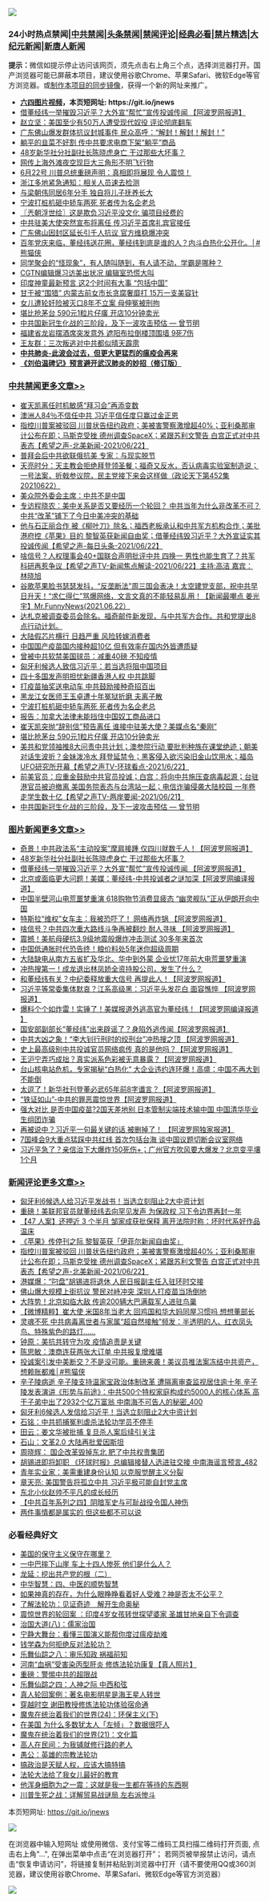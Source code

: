 ![](https://raw.githubusercontent.com/fqnews/bnews/master/64photo/fqnews-qr.jpg)

<div id="tt">
<h3>24小时热点禁闻|<a href="#%E4%B8%AD%E5%85%B1%E7%A6%81%E9%97%BB%E6%9B%B4%E5%A4%9A%E6%96%87%E7%AB%A0">中共禁闻</a>|<a href="#%E5%9B%BE%E7%89%87%E6%96%B0%E9%97%BB%E6%9B%B4%E5%A4%9A%E6%96%87%E7%AB%A0">头条禁闻</a>|<a href="#%E6%96%B0%E9%97%BB%E8%AF%84%E8%AE%BA%E6%9B%B4%E5%A4%9A%E6%96%87%E7%AB%A0">禁闻评论|<a href="#%E5%BF%85%E7%9C%8B%E7%BB%8F%E5%85%B8%E5%A5%BD%E6%96%87">经典必看|<a href="/video.md#%E7%A6%81%E7%89%87%E7%B2%BE%E9%80%89">禁片精选</a>|<a href="https://github.com/fqnews/djy/blob/master/gb/nf1351518.md#1">大纪元新闻</a>|<a href="https://github.com/fqnews/ntdtv/blob/master/gb/prog204.md#1">新唐人新闻</a></h3>
<div><b>提示：</b>微信如提示停止访问该网页，须先点击右上角三个点，选择浏览器打开。国产浏览器可能已屏蔽本项目，建议使用谷歌Chrome、苹果Safari、微软Edge等官方浏览器。或<a href="https://github.com/fqnews/bnews/blob/master/%E5%88%B6%E4%BD%9Cgit%E7%A6%81%E9%97%BB%E9%95%9C%E5%83%8F.md">制作本项目的同步镜像</a>，获得一个新的网址来推广。</div>
<ul>
<li><b><a href="http://d1.bdrive.tk/64.mp4" target="_blank">六四图片视频</a>，本页短网址: https://git.io/jnews</b></li>
<li><a href="/topimagenews/20210622/1571979.md">借董经纬一举摧毁习近平？大外宣“帮忙”宣传投诚传闻 【阿波罗网报道】</a></li>
<li><a href="/cbnews/20210622/1572007.md">赵立坚：美国至少有50万人遭受现代奴役 评论彻底翻车</a></li>
<li><a href="/cbnews/20210622/1572074.md">广东佛山爆发群体抗议封城事件 民众高呼：“解封！解封！解封！”</a></li>
<li><a href="/cnnews/20210622/1572011.md">躺平的韭菜不好割 传中共要求电商下架“躺平”商品</a></li>
<li><a href="/topimagenews/20210623/1572334.md">48岁新华社分社副社长陈晓虎身亡 干过那些大坏事？</a></li>
<li><a href="/cnnews/20210623/1572352.md">网传上海外滩夜空现巨大三角形不明飞行物</a></li>
<li><a href="/bannedvideo/20210623/1572357.md">6月22号  川普总统重磅声明：真相即将展现 令人震惊！</a></li>
<li><a href="/cbnews/20210622/1572120.md">浙江多地紧急通知：相关人员速去检测</a></li>
<li><a href="/yule/20210623/1572353.md">与梁朝伟同居6年分手 独自将儿子抚养长大</a></li>
<li><a href="/cbnews/20210623/1572335.md">宁波打桩机砸中轿车两死 死者传为名企老总</a></li>
<li><a href="/ssgc/20210623/1572429.md">〖兲朝浮世绘〗这是欺负习近平没文化 骗项目经费的</a></li>
<li><a href="/comments/20210623/1572251.md">中共驻美大使突然宣布将离任 传习近平首席礼宾官接任</a></li>
<li><a href="/cnnews/20210622/1572220.md">广东佛山因封区延长引千人抗议 官方维稳爆冲突</a></li>
<li><a href="/comments/20210623/1572289.md">百年党庆来临，董经纬送花圈，董经纬到底是谁的人？内斗白热化公开化。│#熊猫侠</a></li>
<li><a href="/funmedia/20210623/1572371.md">同学聚会的“怪现象”，有人随叫随到，有人请不动，学霸是哪种？</a></li>
<li><a href="/cbnews/20210622/1572147.md">CGTN编辑爆习访美出状况 编辑室恐慌大叫</a></li>
<li><a href="/worldnews/20210623/1572410.md">印度神童最新预言 这2个时间有大事 “包括中国”</a></li>
<li><a href="/cnnews/20210622/1571995.md">甘于被“围猎” 内蒙古前女市长贪腐奢靡打 15万一支美容针</a></li>
<li><a href="/cbnews/20210622/1572143.md">女儿遭轮奸险被灭口8年不立案 母伸冤被刑拘</a></li>
<li><a href="/cbnews/20210623/1572297.md">堪比抢茅台 590元1粒片仔癀 开店10分钟卖光</a></li>
<li><a href="/comments/20210622/1571945.md">中共国新冠生化战的三阶段，及下一波攻击预估 — 曾节明</a></li>
<li><a href="/cbnews/20210622/1572141.md">福建省龙岩摆酒席突发意外 遮阳布拉倒楼顶围墙 9死7伤</a></li>
<li><a href="/comments/20210622/1572003.md">王友群：三次叛逃对中共都似晴天霹雳</a></li>
<li><b><a href="/comments/20200211/1275071.md" target="_blank">中共肺炎-此波会过去，但更大更猛烈的瘟疫会再来</a></b></li>
<li><b><a href="/comments/20200207/1272816.md" target="_blank">《刘伯温碑记》预言避开武汉肺炎的妙招（修订版）</a></b></li>
</ul>
</div>

<div class="catlist">
<h3><a href="/cbnews/" target="_blank">中共禁闻</a><span><a href="/cbnews/" target="_blank" rel="nofollow">更多文章>></a></span></h3>
<ul>
<li><a href="/cbnews/20210623/1572636.md" target="_blank">崔天凯离任时机敏感“拜习会”再添变数</a></li>
<li><a href="/cbnews/20210623/1572595.md" target="_blank">澳洲人84％不信任中共 习近平信任度只赢过金正恩</a></li>
<li><a href="/comments/20210623/1572582.md" target="_blank">指控川普案被驳回 川普状告纽约政府；美被害警察激增超40%；亚利桑那审计公布在即；马斯克受挫  德州调查SpaceX；紧跟苏利文警告 白宫正式对中共表态【希望之声-北美新闻-2021/06/22】</a></li>
<li><a href="/cbnews/20210623/1572569.md" target="_blank">普拜会后中共欲联俄抗美 专家：与现实脱节</a></li>
<li><a href="/cbnews/20210623/1572547.md" target="_blank">天亮时分：天主教会拒绝拜登领圣餐；福奇又反水，否认病毒实验室制造说；一号法案，折戟参议院，民主党接下来会这样做（政论天下第452集 20210622）</a></li>
<li><a href="/cbnews/20210623/1572454.md" target="_blank">美众院外委会主席：中共不是中国</a></li>
<li><a href="/comments/20210623/1572447.md" target="_blank">专访程晓农：美中关系是否又要经历一个轮回？ 中共当年为什么非改革不可？中共“改革”铺下了今日中美冲突的基础</a></li>
<li><a href="/comments/20210623/1572434.md" target="_blank">他与石正丽合作 被《柳叶刀》除名；福西老板承认和中共军方机构合作；美批港府控《苹果》目的 黎智英获新闻自由奖；借董经纬毁习近平？大外宣证实其投诚传闻【希望之声-每日头条-2021/06/22】</a></li>
<li><a href="/comments/20210623/1572433.md" target="_blank">啥信号？人权理事会40+国联合声明批评中共 四换一 男性也能生育了？共军科研再惹争议【希望之声TV-新闻焦点解读-2021/06/22】主持:高洁  嘉宾： 林晓旭</a></li>
<li><a href="/comments/20210623/1572432.md" target="_blank">谷歌苹果脸书瑟瑟发抖，“反垄断法”周三国会表决！太空建党支部，祝中共早日升天！“求仁得仁”骂爆网络，文言文真的不能轻易乱用！【新闻最嘲点 姜光宇】Mr.FunnyNews(2021.06.22）‬</a></li>
<li><a href="/comments/20210623/1572428.md" target="_blank">达札克被调查委员会除名。福奇邮件新发现，与中共军方合作。共和党提出8点行动计划。</a></li>
<li><a href="/cbnews/20210623/1572404.md" target="_blank">大陆假芯片横行 日趋严重 风险转嫁消费者</a></li>
<li><a href="/cbnews/20210623/1572370.md" target="_blank">中国国产疫苗国内接种超10亿 但有效率在国内外皆遭质疑</a></li>
<li><a href="/cbnews/20210623/1572345.md" target="_blank">曾被中共软禁美国球员：减重40磅 不知疫情</a></li>
<li><a href="/cbnews/20210623/1572344.md" target="_blank">匈牙利候选人致信习近平：若当选将阻中国项目</a></li>
<li><a href="/cbnews/20210623/1572343.md" target="_blank">四十多国发声明担忧新疆香港人权 中共跳脚</a></li>
<li><a href="/cbnews/20210623/1572342.md" target="_blank">打疫苗抽奖送电动车 中共鼓励接种奇招百出</a></li>
<li><a href="/cbnews/20210623/1572341.md" target="_blank">黑龙江女医师王玉卓遭十年冤狱折磨 夫离子散</a></li>
<li><a href="/cbnews/20210623/1572335.md" target="_blank">宁波打桩机砸中轿车两死 死者传为名企老总</a></li>
<li><a href="/cbnews/20210623/1572315.md" target="_blank">报告：加拿大法律未能挡住中国奴工商品进口</a></li>
<li><a href="/cbnews/20210623/1572314.md" target="_blank">崔天凯突抛“辞别信”预告离任 谁接中驻美大使？美媒点名“秦刚”</a></li>
<li><a href="/cbnews/20210623/1572297.md" target="_blank">堪比抢茅台 590元1粒片仔癀 开店10分钟卖光</a></li>
<li><a href="/comments/20210623/1572286.md" target="_blank">美共和党领袖推8大问责中共计划；澳参院行动 要批判种族在课堂绝迹；朝美对话生波折？金妹泼冷水 拜登延禁令；黑客侵入欲污染旧金山饮用水；福岛UFO研究所开幕【希望之声TV-环球看点-2021/6/22】</a></li>
<li><a href="/comments/20210623/1572245.md" target="_blank">前美官员：应重金鼓励中共官员投诚；白宫：将向中共施压查病毒起源；台驻港官员被迫撤离 美国务院表态与台湾站一起；电信诈骗侵袭大陆校园 一年卷走学生数十亿【希望之声TV-两岸要闻-2021/06/21】</a></li>
<li><a href="/comments/20210622/1571945.md" target="_blank">中共国新冠生化战的三阶段，及下一波攻击预估 — 曾节明</a></li>

</ul>
</div>
<div class="catlist">
<h3><a href="/topimagenews/" target="_blank">图片新闻</a><span><a href="/topimagenews/" target="_blank" rel="nofollow">更多文章>></a></span></h3>
<ul>
<li><a href="/topimagenews/20210623/1572594.md" target="_blank">奇景！中共政法系“主动投案”摩肩接踵 仅四川就数千人！【阿波罗网报道】</a></li>
<li><a href="/topimagenews/20210623/1572334.md" target="_blank">48岁新华社分社副社长陈晓虎身亡 干过那些大坏事？</a></li>
<li><a href="/topimagenews/20210622/1571979.md" target="_blank">借董经纬一举摧毁习近平？大外宣“帮忙”宣传投诚传闻 【阿波罗网报道】</a></li>
<li><a href="/topimagenews/20210622/1571863.md" target="_blank">北京或面临更大问题！美媒：董经纬-中共投诚者之谜加深【阿波罗网编译报道】</a></li>
<li><a href="/topimagenews/20210621/1571349.md" target="_blank">中国半壁河山电荒噩梦重演 618购物节消费显疲态 “幽灵舰队”正从伊朗开向中国</a></li>
<li><a href="/topimagenews/20210621/1571238.md" target="_blank">特斯拉“维权”女车主：我被恐吓了！ 网络再炸锅 【阿波罗网报道】</a></li>
<li><a href="/topimagenews/20210621/1571162.md" target="_blank">啥信号？中共四次重大路线斗争再被翻炒 耐人寻味 【阿波罗网报道】</a></li>
<li><a href="/topimagenews/20210621/1571069.md" target="_blank">震撼！美航母硬抗3.9级地震般爆炸冲击测试 30多年来首次</a></li>
<li><a href="/topimagenews/20210621/1570856.md" target="_blank">中国低通胀时代恐告终！粮价料处5年迷你超级周期</a></li>
<li><a href="/topimagenews/20210620/1570841.md" target="_blank">大陆缺电从南方五省扩及华北、华中到外蒙 企业忧17年前大电荒噩梦重演</a></li>
<li><a href="/topimagenews/20210620/1570595.md" target="_blank">冲热搜第一！成龙退出林凤娇全资持股公司，发生了什么？</a></li>
<li><a href="/topimagenews/20210620/1570532.md" target="_blank">和董经纬有关？中纪委释放重大信号 再提此人！【阿波罗网报道】</a></li>
<li><a href="/topimagenews/20210619/1570003.md" target="_blank">习近平等常委集体默哀？江系高级黑：习近平头发花白 面容憔悴 【阿波罗网报道】</a></li>
<li><a href="/topimagenews/20210619/1569734.md" target="_blank">爆料个个如炸雷！实锤了！美媒报道外逃高官为董经纬！【阿波罗网编译报道 】</a></li>
<li><a href="/topimagenews/20210618/1569604.md" target="_blank">国安部副部长“董经纬”出来辟谣了？身陷外逃传闻【阿波罗网报道】</a></li>
<li><a href="/topimagenews/20210618/1569201.md" target="_blank">中共大凶之象！“李大钊行刑时的绞刑台”冲热搜之顶 【阿波罗网报道】</a></li>
<li><a href="/topimagenews/20210617/1568586.md" target="_blank">史上最高级别中共投诚官员网络疯传 真的是他吗？【阿波罗网报道】</a></li>
<li><a href="/topimagenews/20210617/1568585.md" target="_blank">王沪宁弄巧成拙？真实派系色彩被无意暴露？【阿波罗网报道】</a></li>
<li><a href="/topimagenews/20210616/1567991.md" target="_blank">台山核电站危机，专家揭秘“白热化” 大企业违约连环爆！高盛：中国不再大到不能倒</a></li>
<li><a href="/topimagenews/20210616/1567809.md" target="_blank">太逗了！新华社刊登董必武65年前8字谶言？【阿波罗网报道】</a></li>
<li><a href="/topimagenews/20210616/1567674.md" target="_blank">“铁证如山”-中共的罪恶震惊世界【阿波罗网报道】</a></li>
<li><a href="/topimagenews/20210615/1567286.md" target="_blank">强大对比 是否中国疫苗?2国天差地别 日本管制尖端技术输中国 中国清华毕业生组团诈骗</a></li>
<li><a href="/topimagenews/20210615/1567099.md" target="_blank">再被说中？习近平一句最关键的话 被删掉了！ 【阿波罗网独家报道】</a></li>
<li><a href="/topimagenews/20210614/1566582.md" target="_blank">7国峰会9大重点猛踩中共红线 首次包括台海 谈中国议题切断会议室网络</a></li>
<li><a href="/topimagenews/20210614/1566288.md" target="_blank">习近平急了？亲信治下大爆炸150死伤+；广州官方吹风要大爆发？北京变平壤1个月</a></li>

</ul>
</div>
<div class="catlist">
<h3><a href="/comments/" target="_blank">新闻评论</a><span><a href="/comments/" target="_blank" rel="nofollow">更多文章>></a></span></h3>
<ul>
<li><a href="/comments/20210623/1572626.md" target="_blank">匈牙利6候选人给习近平发战书！当选立刻阻止2大中资计划</a></li>
<li><a href="/comments/20210623/1572625.md" target="_blank">重磅！美联邦官员就董经纬去向罕见发声 为保政权 习下令边界再封一年</a></li>
<li><a href="/comments/20210623/1572616.md" target="_blank">【47 人案】还押近 3 个半月 邹家成获批保释 离开法院时称：坏时代系好作品温床</a></li>
<li><a href="/comments/20210623/1572590.md" target="_blank">《苹果》传停刊之际 黎智英获「伊菲尔新闻自由奖」</a></li>
<li><a href="/comments/20210623/1572582.md" target="_blank">指控川普案被驳回 川普状告纽约政府；美被害警察激增超40%；亚利桑那审计公布在即；马斯克受挫  德州调查SpaceX；紧跟苏利文警告 白宫正式对中共表态【希望之声-北美新闻-2021/06/22】</a></li>
<li><a href="/comments/20210623/1572581.md" target="_blank">港媒爆：“叼盘”胡锡进将退休 人民日报副主任入驻环时交接</a></li>
<li><a href="/comments/20210623/1572580.md" target="_blank">佛山爆大规模上街抗议 警民对峙冲突 深圳人打疫苗当场倒地</a></li>
<li><a href="/comments/20210623/1572579.md" target="_blank">大阵势！北京如临大敌 传逾200辆大巴满载军人进驻鸟巢</a></li>
<li><a href="/comments/20210623/1572577.md" target="_blank">【微博精粹】崔大使 米国8年当老大 回鸡国和华大妈同屋习惯吗 想想董部长</a></li>
<li><a href="/comments/20210623/1572563.md" target="_blank">灵魂不死 中共病毒离世者与家属“超自然接触”频发：半透明的人、红衣凤头鸟、特殊紫色的路灯……</a></li>
<li><a href="/comments/20210623/1572556.md" target="_blank">钟原：美抗共转守为攻 疫情追责是关键</a></li>
<li><a href="/comments/20210623/1572555.md" target="_blank">陈思敏：澳商连获两张大订单 中共报复增难堪</a></li>
<li><a href="/comments/20210623/1572548.md" target="_blank">投诚案引发中美断交？不是没可能。重磅来袭！美议员推法案冻结中共资产，想赖账都难│#熊猫侠</a></li>
<li><a href="/comments/20210623/1572543.md" target="_blank">辛子陵病逝 辛子陵支持温家宝政治体制改革 遭隔离审查监视居住逾十年 辛子陵发表演讲《形势与前途》：中共500个特权家庭构成约5000人的核心体系 高干子弟中出了2932个亿万富翁 中南海不可告人的秘密_400</a></li>
<li><a href="/comments/20210623/1572523.md" target="_blank">匈牙利6候选人发信给习近平！当选立刻阻止2大中资计划</a></li>
<li><a href="/comments/20210623/1572513.md" target="_blank">石铭：中共抓捕冤判虐杀法轮功学员不停手</a></li>
<li><a href="/comments/20210623/1572512.md" target="_blank">田云：姜文华被批捕 复旦杀人案后续引关注</a></li>
<li><a href="/comments/20210623/1572511.md" target="_blank">石山：文革2.0 大陆再批爱因斯坦</a></li>
<li><a href="/comments/20210623/1572510.md" target="_blank">周晓辉： 国企改革毁掉东北 肥了中共权贵集团</a></li>
<li><a href="/comments/20210623/1572483.md" target="_blank">胡锡进即将卸职 《环球时报》总编辑接替人选进驻交接 中南海谣言预言_482</a></li>
<li><a href="/comments/20210623/1572480.md" target="_blank">青年实业家：美需重建身份认知 以克服觉醒主义分裂</a></li>
<li><a href="/comments/20210623/1572475.md" target="_blank">章天亮: 美国警告将孤立中共 习近平极可能自封党主席</a></li>
<li><a href="/comments/20210623/1572464.md" target="_blank">东北小伙赵帅不平凡的成长经历</a></li>
<li><a href="/comments/20210623/1572462.md" target="_blank">【中共百年系列之四】阴暗军史与可耻战役令国人神伤</a></li>
<li><a href="/comments/20210623/1572457.md" target="_blank">两件事情都是属实的 但这些都不可以说</a></li>

</ul>
</div>

<div class="catlist">
<h3>必看经典好文</h3>
<ul>
<li><a href="/lifebaike/20200520/1331379.md" target="_blank">美国的保守主义保守在哪里？</a></li>
<li><a href="/cbnews/20200611/1343057.md" target="_blank">一中巴摔下山崖 车上十四人惨死 他们是什么人？</a></li>
<li><a href="/comments/20200928/1404653.md" target="_blank">龙延：挖出共产党的根（二）</a></li>
<li><a href="/comments/20200605/783247.md" target="_blank">中华智慧：四、中医的顺势智慧</a></li>
<li><a href="/comments/20200623/1346844.md" target="_blank">如果神真的存在，为什么眼睁睁看着好人受难？神是否太不公平？</a></li>
<li><a href="/comments/20200307/1289968.md" target="_blank">了解法轮功：见证奇迹　解开生命奥秘</a></li>
<li><a href="/comments/20210307/1499941.md" target="_blank">震惊世界的轮回案 ：印度4岁女孩转世探望婆家 圣雄甘地亲自下令调查</a></li>
<li><a href="/cbnews/20190424/914482.md" target="_blank">治国大道(八)：儒家治国</a></li>
<li><a href="/comments/20200527/1273654.md" target="_blank">宁静大舞台：看懂三国演义能帮你度过瘟疫劫难</a></li>
<li><a href="/comments/20210123/1473430.md" target="_blank">钱学森为何拒绝反对法轮功？</a></li>
<li><a href="/tculture/20170717/792953.md" target="_blank">乐舞仙踪之八：审乐知政 祸福前知</a></li>
<li><a href="/comments/20210329/1514622.md" target="_blank">河南“血祸”受害染丙型肝炎 修炼法轮功康复【真人照片】</a></li>
<li><a href="/comments/20200717/1362287.md" target="_blank">重磅：警惕中共的超限战</a></li>
<li><a href="/tculture/20190101/791144.md" target="_blank">乐舞仙踪之四：人神之际 中西和弦</a></li>
<li><a href="/comments/20200523/1332915.md" target="_blank">真人轮回案例：著名电影明星是海王星人转世</a></li>
<li><a href="/comments/20200511/1322384.md" target="_blank">穿越时空 谢田教授修炼法轮功体验宿命通</a></li>
<li><a href="/cbnews/20180907/994846.md" target="_blank">魔鬼在统治着我们的世界(24)：环保主义(下)</a></li>
<li><a href="/comments/20200427/1319933.md" target="_blank">在美国 为什么多数犹太人「左倾」？数据很吓人</a></li>
<li><a href="/comments/20180802/980476.md" target="_blank">魔鬼在统治着我们的世界(21)：文化篇</a></li>
<li><a href="/tculture/20121023/72121.md" target="_blank">高人在民间：为我铺就修行路的老人</a></li>
<li><a href="/comments/20200313/1292991.md" target="_blank">愚公：英雄的宗教法轮功</a></li>
<li><a href="/comments/20200814/1379994.md" target="_blank">搞政治是天赋人权，应该大搞特搞</a></li>
<li><a href="/cbnews/20200516/1329218.md" target="_blank">法轮大法给了我女儿最好的教育</a></li>
<li><a href="/topimagenews/20210219/1489990.md" target="_blank">他浑身细胞为之一震：这就是我一生都在等待的东西啊</a></li>
<li><a href="/comments/20200908/1392745.md" target="_blank">川普生死之战：详解贸易战谜局 左右派惨斗</a></li>

</ul>
</div>

本页短网址: https://git.io/jnews

![](https://raw.githubusercontent.com/fqnews/bnews/master/64photo/fqnews-qr.jpg)

在浏览器中输入短网址 或使用微信、支付宝等二维码工具扫描二维码打开页面, 点击右上角"...", 在弹出菜单中点击“在浏览器打开”； 若网页被举报禁止访问，请点击“恢复申请访问”，将链接复制并粘贴到浏览器中打开（请不要使用QQ或360浏览器，建议使用谷歌Chrome、苹果Safari、微软Edge等官方浏览器）

![](https://raw.githubusercontent.com/fqnews/bnews/master/64photo/wx.jpg)